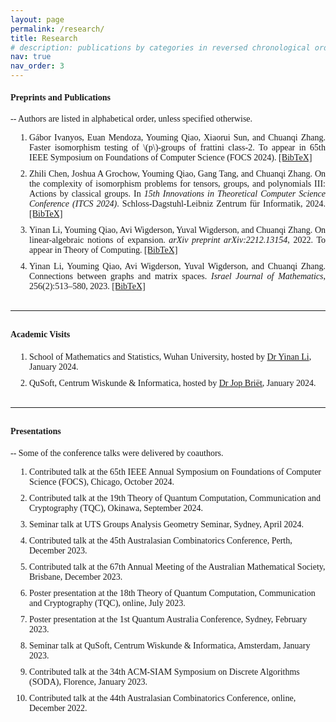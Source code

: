 ```yaml
---
layout: page
permalink: /research/
title: Research
# description: publications by categories in reversed chronological order. generated by jekyll-scholar.
nav: true
nav_order: 3
---
```


<link href="https://fonts.googleapis.com/css2?family=EB+Garamond&display=swap" rel="stylesheet">
<style>
    body {
        font-family: 'Palatino', 'Palatino Linotype', 'Palatino LT STD', 'Book Antiqua', 'Georgia', serif;
    }
    ol.custom-list {
    list-style: decimal;
    padding-left: 30px;
    }
    ol.custom-list li {
    margin-bottom: 10px;
    }
    .popup {
        display: none;
        position: fixed;
        left: 50%;
        top: 50%;
        transform: translate(-50%, -50%);
        border: 2px outset #333;
        padding: 20px;
        background-color: var(--global-bg-color);
        z-index: 1000;
        box-shadow: 0 0 10px rgba(0, 0, 0, 0.1);
        max-width: 90%;
        overflow-y: auto;
    }
    .overlay {
        display: none;
        position: fixed;
        left: 0;
        top: 0;
        width: 100%;
        height: 100%;
        background-color: rgba(0, 0, 0, 0.5);
        z-index: 999;
    }
    .popup-header {
        text-align: right; /* Aligns the close button to the right */
        margin-top: -15px;
    }
    .close-button {
        display: inline-block;
        cursor: pointer;
        font-size: 30px;
        color: #555;
    }
    pre {
        white-space: pre-wrap; /* Ensures the text wraps inside the popup */
        word-wrap: break-word; /* Breaks long words to wrap */
        color: var(--global-text-color); /* Background color of the text inside the popup */
        text-align: left;
        }
</style>

#### Preprints and Publications
-- Authors are listed in alphabetical order, unless specified otherwise.

<ol class="custom-list" style="text-align: justify;">
    <li>Gábor Ivanyos, Euan Mendoza, Youming Qiao, Xiaorui Sun, and Chuanqi Zhang. Faster isomorphism testing of \(p\)-groups of frattini class-2. To appear in 65th IEEE Symposium on Foundations of Computer Science (FOCS 2024). <a href="#" class="bibTeXLink" data-content-id="content4">[BibTeX]</a></li>
    <li>Zhili Chen, Joshua A Grochow, Youming Qiao, Gang Tang, and Chuanqi Zhang. On the complexity of isomorphism problems for tensors, groups, and polynomials III: Actions by classical groups. In <em>15th Innovations in Theoretical Computer Science Conference (ITCS 2024)</em>. Schloss-Dagstuhl-Leibniz Zentrum für Informatik, 2024. <a href="#" class="bibTeXLink" data-content-id="content3">[BibTeX]</a></li>
    <li>Yinan Li, Youming Qiao, Avi Wigderson, Yuval Wigderson, and Chuanqi Zhang. On linear-algebraic notions of expansion. <em>arXiv preprint arXiv:2212.13154</em>, 2022. To appear in Theory of Computing. <a href="#" class="bibTeXLink" data-content-id="content2">[BibTeX]</a></li>
    <li>Yinan Li, Youming Qiao, Avi Wigderson, Yuval Wigderson, and Chuanqi Zhang. Connections between graphs and matrix spaces. <em>Israel Journal of Mathematics</em>, 256(2):513–580, 2023. <a href="#" class="bibTeXLink" data-content-id="content1">[BibTeX]</a></li>
</ol>

<div id="overlay" class="overlay"></div>

<div id="popup" class="popup">
    <div class="popup-header">
        <span class="close-button" id="closeButton">&times;</span>
    </div>
    <pre id="popupContent"></pre>
</div>

<script>
    const contents = {
        content4: 
`@inproceedings{ivanyos2024faster,
  title={Faster isomorphism testing of $p$-groups of Frattini class-2},
  author={Ivanyos, G{\'a}bor and Mendoza, Euan and Qiao, Youming and Sun, Xiaorui and Zhang, Chuanqi},
  note={To appear in the 65th IEEE Symposium on Foundations of Computer Science (FOCS 2024).}
}`,
        content3: 
`@inproceedings{chen2023complexity,
  title={On the Complexity of Isomorphism Problems for Tensors, Groups, and Polynomials III: Actions by Classical Groups},
  author={Chen, Zhili and Grochow, Joshua A and Qiao, Youming and Tang, Gang and Zhang, Chuanqi},
  booktitle={15th Innovations in Theoretical Computer Science Conference (ITCS 2024)},
  year={2024},
  organization={Schloss-Dagstuhl-Leibniz Zentrum f{\"u}r Informatik}
}`,
        content2: 
`@article{li2022linear,
  title={On linear-algebraic notions of expansion},
  author={Li, Yinan and Qiao, Youming and Wigderson, Avi and Wigderson, Yuval and Zhang, Chuanqi},
  journal={arXiv preprint arXiv:2212.13154},
  note={To appear in Theory of Computing.},
  year={2022}
}`,
        content1: 
`@article{li2023connections,
  title={Connections between graphs and matrix spaces},
  author={Li, Yinan and Qiao, Youming and Wigderson, Avi and Wigderson, Yuval and Zhang, Chuanqi},
  journal={Israel Journal of Mathematics},
  volume={256},
  number={2},
  pages={513--580},
  year={2023},
  publisher={Springer}
}`
    };

    document.querySelectorAll('.bibTeXLink').forEach(function(link) {
        link.addEventListener('click', function(event) {
            event.preventDefault();
            const contentId = link.getAttribute('data-content-id');
            const content = contents[contentId];
            document.getElementById('popupContent').textContent = content;
            document.getElementById('popup').style.display = 'block';
            document.getElementById('overlay').style.display = 'block';
        });
    });

    document.getElementById('closeButton').addEventListener('click', function() {
        document.getElementById('popup').style.display = 'none';
        document.getElementById('overlay').style.display = 'none';
    });

    document.getElementById('overlay').addEventListener('click', function() {
        document.getElementById('popup').style.display = 'none';
        document.getElementById('overlay').style.display = 'none';
    });

</script>

<hr style="width: 100%; margin-top: 30px; margin-bottom: 30px;"/>

#### Academic Visits
<p style="margin-bottom: 20px;"></p>
<ol class="custom-list">
    <li>School of Mathematics and Statistics, Wuhan University, hosted by <a href="https://www.yinanli.com/">Dr Yinan Li</a>, January 2024. </li>
    <li>QuSoft, Centrum Wiskunde & Informatica, hosted by <a href="https://homepages.cwi.nl/~jop/">Dr Jop Briët</a>, January 2024. </li>
</ol>

<hr style="width: 100%; margin-top: 30px; margin-bottom: 30px;"/>

#### Presentations 
-- Some of the conference talks were delivered by coauthors.

<ol class="custom-list">
    <li>Contributed talk at the 65th IEEE Annual Symposium on Foundations of Computer Science (FOCS), Chicago, October 2024.</li>
    <li>Contributed talk at the 19th Theory of Quantum Computation, Communication and Cryptography (TQC), Okinawa, September 2024.</li>
    <li>Seminar talk at UTS Groups Analysis Geometry Seminar, Sydney, April 2024.</li>
    <li>Contributed talk at the 45th Australasian Combinatorics Conference, Perth, December 2023.</li>
    <li>Contributed talk at the 67th Annual Meeting of the Australian Mathematical Society, Brisbane, December 2023.</li>
    <li>Poster presentation at the 18th Theory of Quantum Computation, Communication and Cryptography (TQC), online, July 2023.</li>
    <li>Poster presentation at the 1st Quantum Australia Conference, Sydney, February 2023.</li>
    <li>Seminar talk at QuSoft, Centrum Wiskunde & Informatica, Amsterdam, January 2023.</li>
    <li>Contributed talk at the 34th ACM-SIAM Symposium on Discrete Algorithms (SODA), Florence, January 2023.</li>
    <li>Contributed talk at the 44th Australasian Combinatorics Conference, online, December 2022.</li>
</ol>
